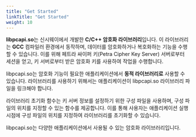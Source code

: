 ```yaml
---
title: "Get Started"
linkTitle: "Get Started"
weight: 10
---
```


**libpcapi.so**는 신시웨이에서 개발한 **C/C++ 암호화 라이브러리**입니다. 이 라이브러리는 **GCC** 컴파일러 환경에서 동작하며, 데이터를 암호화하거나 복호화하는 기능을 수행할 수 있습니다. 이를 위해 페트라 싸이퍼 키(Petra Cipher Key Server) 서버로부터 세션을 얻고, 키 서버로부터 받은 암호화 키를 사용하여 작업을 수행합니다.

libpcapi.so는 암호화 기능이 필요한 애플리케이션에서 **동적 라이브러리로** 사용할 수 있습니다. 라이브러리를 사용하기 위해서는 애플리케이션이 libpcapi.so 라이브러리 파일을 링크해야 합니다.

라이브러리 초기화 함수는 키 서버 정보를 설정하기 위한 구성 파일을 사용하며, 구성 파일의 위치를 지정할 수 있는 함수를 제공합니다. 이를 통해 사용자는 애플리케이션 실행 시점에 구성 파일의 위치를 지정하여 라이브러리를 초기화할 수 있습니다.

libpcapi.so는 다양한 애플리케이션에서 사용될 수 있는 암호화 라이브러리입니다.